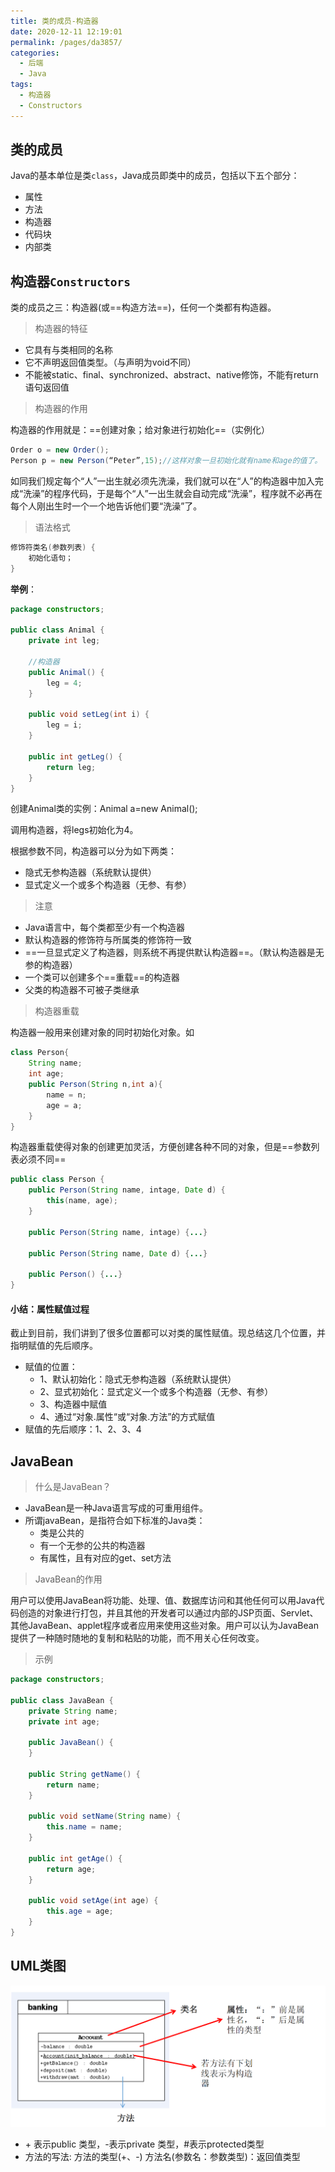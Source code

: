 ```yaml
---
title: 类的成员-构造器
date: 2020-12-11 12:19:01
permalink: /pages/da3857/
categories:
  - 后端
  - Java
tags:
  - 构造器
  - Constructors
---
```


## 类的成员

Java的基本单位是类`class`，Java成员即类中的成员，包括以下五个部分：

- 属性
- 方法
- 构造器
- 代码块
- 内部类

## 构造器`Constructors`

类的成员之三：构造器(或==构造方法==)，任何一个类都有构造器。

> 构造器的特征

- 它具有与类相同的名称
- 它不声明返回值类型。（与声明为void不同）
- 不能被static、final、synchronized、abstract、native修饰，不能有return语句返回值



> 构造器的作用

构造器的作用就是：==创建对象；给对象进行初始化==（实例化）

```java
Order o = new Order();    
Person p = new Person(“Peter”,15);//这样对象一旦初始化就有name和age的值了。
```

如同我们规定每个“人”一出生就必须先洗澡，我们就可以在“人”的构造器中加入完成“洗澡”的程序代码，于是每个“人”一出生就会自动完成“洗澡”，程序就不必再在每个人刚出生时一个一个地告诉他们要“洗澡”了。



> 语法格式

~~~java
修饰符类名(参数列表) {
    初始化语句；
} 
~~~

**举例**：

~~~java
package constructors;

public class Animal {
    private int leg;

    //构造器
    public Animal() {
        leg = 4;
    }

    public void setLeg(int i) {
        leg = i;
    }

    public int getLeg() {
        return leg;
    }
}
~~~

创建Animal类的实例：Animal a=new Animal();

调用构造器，将legs初始化为4。



根据参数不同，构造器可以分为如下两类：

- 隐式无参构造器（系统默认提供）
- 显式定义一个或多个构造器（无参、有参）



> 注意

- Java语言中，每个类都至少有一个构造器
- 默认构造器的修饰符与所属类的修饰符一致
- ==一旦显式定义了构造器，则系统不再提供默认构造器==。（默认构造器是无参的构造器）
- 一个类可以创建多个==重载==的构造器
- 父类的构造器不可被子类继承



> 构造器重载

构造器一般用来创建对象的同时初始化对象。如

~~~java
class Person{
    String name;
    int age;
    public Person(String n,int a){
        name = n;
        age = a;
    }
}
~~~

构造器重载使得对象的创建更加灵活，方便创建各种不同的对象，但是==参数列表必须不同==

~~~java
public class Person {
    public Person(String name, intage, Date d) {
        this(name, age);
    }

    public Person(String name, intage) {...}

    public Person(String name, Date d) {...}

    public Person() {...}
}
~~~



#### 小结：属性赋值过程

截止到目前，我们讲到了很多位置都可以对类的属性赋值。现总结这几个位置，并指明赋值的先后顺序。

- 赋值的位置：
  - 1、默认初始化：隐式无参构造器（系统默认提供）
  - 2、显式初始化：显式定义一个或多个构造器（无参、有参）
  - 3、构造器中赋值
  - 4、通过“对象.属性“或“对象.方法”的方式赋值
- 赋值的先后顺序：1、2、3、4



## JavaBean

> 什么是JavaBean？

- JavaBean是一种Java语言写成的可重用组件。
- 所谓javaBean，是指符合如下标准的Java类：
  - 类是公共的
  - 有一个无参的公共的构造器
  - 有属性，且有对应的get、set方法

> JavaBean的作用

用户可以使用JavaBean将功能、处理、值、数据库访问和其他任何可以用Java代码创造的对象进行打包，并且其他的开发者可以通过内部的JSP页面、Servlet、其他JavaBean、applet程序或者应用来使用这些对象。用户可以认为JavaBean提供了一种随时随地的复制和粘贴的功能，而不用关心任何改变。

> 示例

~~~java
package constructors;

public class JavaBean {
    private String name;
    private int age;

    public JavaBean() {
    }

    public String getName() {
        return name;
    }

    public void setName(String name) {
        this.name = name;
    }

    public int getAge() {
        return age;
    }

    public void setAge(int age) {
        this.age = age;
    }
}
~~~



## UML类图

![image-20201211111317276](https://raw.githubusercontent.com/SaulJWu/images/main/20201211111317.png)



- \+ 表示public 类型，-表示private 类型，#表示protected类型
- 方法的写法: 方法的类型(+、-) 方法名(参数名：参数类型)：返回值类型






